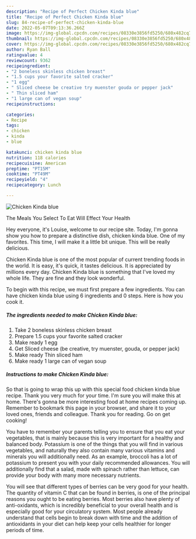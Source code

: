 ```yaml
---
description: "Recipe of Perfect Chicken Kinda blue"
title: "Recipe of Perfect Chicken Kinda blue"
slug: 84-recipe-of-perfect-chicken-kinda-blue
date: 2022-05-07T09:13:36.266Z
image: https://img-global.cpcdn.com/recipes/08330e3856fd5250/680x482cq70/chicken-kinda-blue-recipe-main-photo.jpg
thumbnail: https://img-global.cpcdn.com/recipes/08330e3856fd5250/680x482cq70/chicken-kinda-blue-recipe-main-photo.jpg
cover: https://img-global.cpcdn.com/recipes/08330e3856fd5250/680x482cq70/chicken-kinda-blue-recipe-main-photo.jpg
author: Ryan Ball
ratingvalue: 4
reviewcount: 9362
recipeingredient:
- "2 boneless skinless chicken breast"
- "1.5 cups your favorite salted cracker"
- "1 egg"
- " Sliced cheese be creative try muenster gouda or pepper jack"
- " Thin sliced ham"
- "1 large can of vegan soup"
recipeinstructions:

categories:
- Recipe
tags:
- chicken
- kinda
- blue

katakunci: chicken kinda blue 
nutrition: 118 calories
recipecuisine: American
preptime: "PT15M"
cooktime: "PT49M"
recipeyield: "4"
recipecategory: Lunch

---
```



![Chicken Kinda blue](https://img-global.cpcdn.com/recipes/08330e3856fd5250/680x482cq70/chicken-kinda-blue-recipe-main-photo.jpg)

The Meals You Select To Eat Will Effect Your Health

Hey everyone, it's Louise, welcome to our recipe site. Today, I'm gonna show you how to prepare a distinctive dish, chicken kinda blue. One of my favorites. This time, I will make it a little bit unique. This will be really delicious.

Chicken Kinda blue is one of the most popular of current trending foods in the world. It is easy, it's quick, it tastes delicious. It is appreciated by millions every day. Chicken Kinda blue is something that I've loved my whole life. They are fine and they look wonderful.




To begin with this recipe, we must first prepare a few ingredients. You can have chicken kinda blue using 6 ingredients and 0 steps. Here is how you cook it.

<!--inarticleads1-->

##### The ingredients needed to make Chicken Kinda blue:

1. Take 2 boneless skinless chicken breast
1. Prepare 1.5 cups your favorite salted cracker
1. Make ready 1 egg
1. Get  Sliced cheese (be creative, try muenster, gouda, or pepper jack)
1. Make ready  Thin sliced ham
1. Make ready 1 large can of vegan soup




<!--inarticleads2-->

##### Instructions to make Chicken Kinda blue:





So that is going to wrap this up with this special food chicken kinda blue recipe. Thank you very much for your time. I'm sure you will make this at home. There's gonna be more interesting food at home recipes coming up. Remember to bookmark this page in your browser, and share it to your loved ones, friends and colleague. Thank you for reading. Go on get cooking!

You have to remember your parents telling you to ensure that you eat your vegetables, that is mainly because this is very important for a healthy and balanced body. Potassium is one of the things that you will find in various vegetables, and naturally they also contain many various vitamins and minerals you will additionally need. As an example, broccoli has a lot of potassium to present you with your daily recommended allowances. You will additionally find that a salad, made with spinach rather than lettuce, can provide your body with many more necessary nutrients.

You will see that different types of berries can be very good for your health. The quantity of vitamin C that can be found in berries, is one of the principal reasons you ought to be eating berries. Most berries also have plenty of anti-oxidants, which is incredibly beneficial to your overall health and is especially good for your circulatory system. Most people already understand that cells begin to break down with time and the addition of antioxidants in your diet can help keep your cells healthier for longer periods of time.

